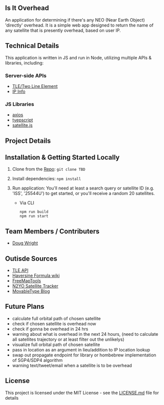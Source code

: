 ## Is It Overhead
An application for determining if there's any NEO (Near Earth Object) 'directly' overhead. It is a simple web app designed to return the name of any satellite that is presently overhead, based on user IP.

## Technical Details
This application is written in JS and run in Node, utilizing multiple APIs & libraries, including:

### Server-side APIs
  * [TLE/Two Line Element](https://tle.ivanstanojevic.me/#/)
  * [IP Info](http://ip-info.io)
### JS Libraries
  * [axios](https://axios-http.com/docs/intro)
  * [tyepscript]()
  * [satellite.js]()

## Project Details

## Installation & Getting Started Locally
  1. Clone from the [Repo](TBD): 
    ```
    git clone TBD
    ```
  2. Install dependencies:
    ```
    npm install
    ```

  3. Run application: You'll need at least a search query or satellite ID (e.g. 'ISS', '25544U') to get started, or you'll receive a random 20 satellites.

     * Via CLI
        ```
        npm run build
        npm run start
        ```

## Team Members / Contributers
  * [Doug Wright](https://github.com/Spazcool)

## Outisde Sources
   * [TLE API](https://tle.ivanstanojevic.me/api/tle/{id}/propagate)
   * [Haversine Formula wiki](https://en.wikipedia.org/wiki/Haversine_formula)
   * [FreeMapTools](https://www.freemaptools.com/measure-distance.htm)
   * [N2YO Satellite Tracker](https://www.n2yo.com/satellite/?s=25544#results)
   * [MovableType Blog](https://www.movable-type.co.uk/scripts/latlong.html)

## Future Plans
  * calculate full orbital path of chosen satellite
  * check if chosen satellite is overhead now
  * check if gonna be overhead in 24 hrs
  * warning about what is overhead in the next 24 hours, (need to calculate all satellites trajectory or at least filter out the unlikelys)
  * visualize full orbital path of chosen satellite
  * pass in location as an argument in lieu/addition to IP location lookup
  * swap out propagate endpoint for library or hombebrew implementation of SGP4/SDP4 algorithm
  * warning text/tweet/email when a satellite is to be overhead

## License
This project is licensed under the MIT License - see the [LICENSE.md](LICENSE.md) file for details
